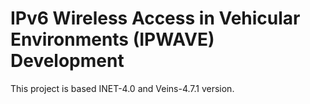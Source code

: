 # IPv6 Wireless Access in Vehicular Environments (IPWAVE) Development

This project is based INET-4.0 and Veins-4.7.1 version.

